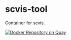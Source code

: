 # scvis-tool
Container for scvis.

[![Docker Repository on Quay](https://quay.io/repository/nceglia/scvis-tool/status "Docker Repository on Quay")](https://quay.io/repository/nceglia/scvis-tool)
